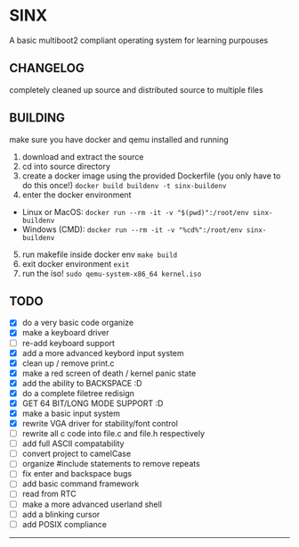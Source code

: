 # SINX
 A basic multiboot2 compliant operating system for learning purpouses

## CHANGELOG

completely cleaned up source and distributed source to multiple files

## BUILDING
 make sure you have docker and qemu installed and running
 1. download and extract the source
 2. cd into source directory
 3. create a docker image using the provided Dockerfile (you only have to do this once!)
`docker build buildenv -t sinx-buildenv`
 4. enter the docker environment
  - Linux or MacOS: `docker run --rm -it -v "$(pwd)":/root/env sinx-buildenv`
  - Windows (CMD): `docker run --rm -it -v "%cd%":/root/env sinx-buildenv`
 5. run makefile inside docker env
 `make build`
 6. exit docker environment
 `exit`
 7. run the iso!
 `sudo qemu-system-x86_64 kernel.iso`
 
## TODO
- [x] do a very basic code organize
- [x] make a keyboard driver
- [ ] re-add keyboard support
- [x] add a more advanced keybord input system
- [x] clean up / remove print.c
- [x] make a red screen of death / kernel panic state
- [x] add the ability to BACKSPACE :D
- [x] do a complete filetree redisign
- [x] GET 64 BIT/LONG MODE SUPPORT :D
- [x] make a basic input system
- [x] rewrite VGA driver for stability/font control
- [ ] rewrite all c code into file.c and file.h respectively
- [ ] add full ASCII compatability
- [ ] convert project to camelCase
- [ ] organize #include statements to remove repeats
- [ ] fix enter and backspace bugs
- [ ] add basic command framework
- [ ] read from RTC
- [ ] make a more advanced userland shell
- [ ] add a blinking cursor
- [ ] add POSIX compliance
- --------------------------------------------
